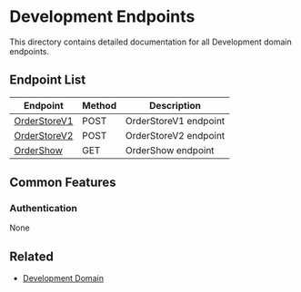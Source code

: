 # Development Endpoints

This directory contains detailed documentation for all Development domain endpoints.

## Endpoint List

| Endpoint | Method | Description |
| -------- | ------ | ----------- |
| [OrderStoreV1](./OrderStoreV1.md) | POST | OrderStoreV1 endpoint |
| [OrderStoreV2](./OrderStoreV2.md) | POST | OrderStoreV2 endpoint |
| [OrderShow](./OrderShow.md) | GET | OrderShow endpoint |

## Common Features

### Authentication

None

## Related

- [Development Domain](../README.md)
